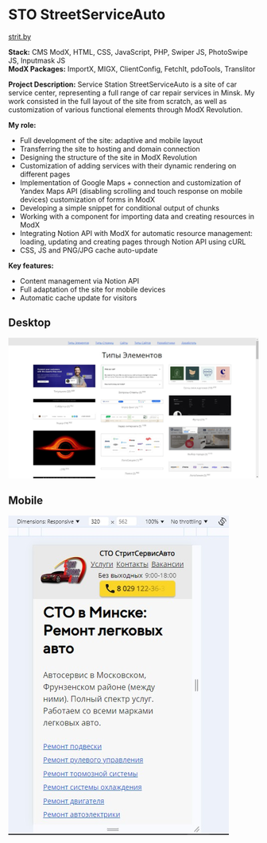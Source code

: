 # STO StreetServiceAuto

[strit.by](https://strit.by/)

**Stack:** CMS ModX, HTML, CSS, JavaScript, PHP, Swiper JS, PhotoSwipe JS, Inputmask JS  
**ModX Packages:** ImportX, MIGX, ClientConfig, FetchIt, pdoTools, Translitor

**Project Description:**
Service Station StreetServiceAuto is a site of car service center, representing a full range of car repair services in Minsk. My work consisted in the full layout of the site from scratch, as well as customization of various functional elements through ModX Revolution.

**My role:**
- Full development of the site: adaptive and mobile layout
- Transferring the site to hosting and domain connection
- Designing the structure of the site in ModX Revolution
- Customization of adding services with their dynamic rendering on different pages
- Implementation of Google Maps + connection and customization of Yandex Maps API (disabling scrolling and touch response on mobile devices) customization of forms in ModX
- Developing a simple snippet for conditional output of chunks
- Working with a component for importing data and creating resources in ModX
- Integrating Notion API with ModX for automatic resource management: loading, updating and creating pages through Notion API using cURL
- CSS, JS and PNG/JPG cache auto-update

**Key features:**
- Content management via Notion API
- Full adaptation of the site for mobile devices
- Automatic cache update for visitors

## Desktop
![desktop](desktop.jpg)

## Mobile
![mobile](mobile.jpg)
